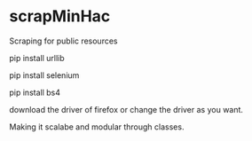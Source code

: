 # scrapMinHac
Scraping for public resources

pip install urllib

pip install selenium

pip install bs4

download the driver of firefox or change the driver as you want.

Making it scalabe and modular through classes.
